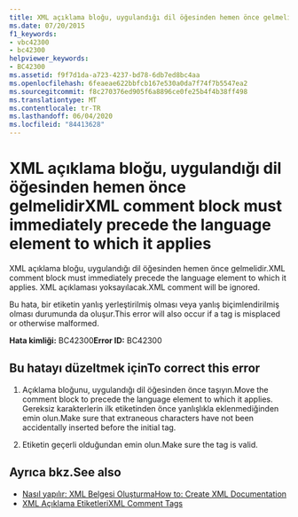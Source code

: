 ```yaml
---
title: XML açıklama bloğu, uygulandığı dil öğesinden hemen önce gelmelidir
ms.date: 07/20/2015
f1_keywords:
- vbc42300
- bc42300
helpviewer_keywords:
- BC42300
ms.assetid: f9f7d1da-a723-4237-bd78-6db7ed8bc4aa
ms.openlocfilehash: 6feaeae622bbfcb167e530a0da7f74f7b5547ea2
ms.sourcegitcommit: f8c270376ed905f6a8896ce0fe25b4f4b38ff498
ms.translationtype: MT
ms.contentlocale: tr-TR
ms.lasthandoff: 06/04/2020
ms.locfileid: "84413628"
---
```

# <a name="xml-comment-block-must-immediately-precede-the-language-element-to-which-it-applies"></a><span data-ttu-id="54c77-102">XML açıklama bloğu, uygulandığı dil öğesinden hemen önce gelmelidir</span><span class="sxs-lookup"><span data-stu-id="54c77-102">XML comment block must immediately precede the language element to which it applies</span></span>
<span data-ttu-id="54c77-103">XML açıklama bloğu, uygulandığı dil öğesinden hemen önce gelmelidir.</span><span class="sxs-lookup"><span data-stu-id="54c77-103">XML comment block must immediately precede the language element to which it applies.</span></span> <span data-ttu-id="54c77-104">XML açıklaması yoksayılacak.</span><span class="sxs-lookup"><span data-stu-id="54c77-104">XML comment will be ignored.</span></span>  
  
 <span data-ttu-id="54c77-105">Bu hata, bir etiketin yanlış yerleştirilmiş olması veya yanlış biçimlendirilmiş olması durumunda da oluşur.</span><span class="sxs-lookup"><span data-stu-id="54c77-105">This error will also occur if a tag is misplaced or otherwise malformed.</span></span>  
  
 <span data-ttu-id="54c77-106">**Hata kimliği:** BC42300</span><span class="sxs-lookup"><span data-stu-id="54c77-106">**Error ID:** BC42300</span></span>  
  
## <a name="to-correct-this-error"></a><span data-ttu-id="54c77-107">Bu hatayı düzeltmek için</span><span class="sxs-lookup"><span data-stu-id="54c77-107">To correct this error</span></span>  
  
1. <span data-ttu-id="54c77-108">Açıklama bloğunu, uygulandığı dil öğesinden önce taşıyın.</span><span class="sxs-lookup"><span data-stu-id="54c77-108">Move the comment block to precede the language element to which it applies.</span></span> <span data-ttu-id="54c77-109">Gereksiz karakterlerin ilk etiketinden önce yanlışlıkla eklenmediğinden emin olun.</span><span class="sxs-lookup"><span data-stu-id="54c77-109">Make sure that extraneous characters have not been accidentally inserted before the initial tag.</span></span>  
  
2. <span data-ttu-id="54c77-110">Etiketin geçerli olduğundan emin olun.</span><span class="sxs-lookup"><span data-stu-id="54c77-110">Make sure the tag is valid.</span></span>  
  
## <a name="see-also"></a><span data-ttu-id="54c77-111">Ayrıca bkz.</span><span class="sxs-lookup"><span data-stu-id="54c77-111">See also</span></span>

- [<span data-ttu-id="54c77-112">Nasıl yapılır: XML Belgesi Oluşturma</span><span class="sxs-lookup"><span data-stu-id="54c77-112">How to: Create XML Documentation</span></span>](../programming-guide/program-structure/how-to-create-xml-documentation.md)
- [<span data-ttu-id="54c77-113">XML Açıklama Etiketleri</span><span class="sxs-lookup"><span data-stu-id="54c77-113">XML Comment Tags</span></span>](../language-reference/xmldoc/index.md)
